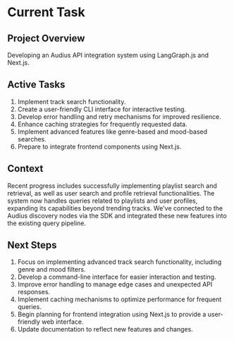 # Current Task

## Project Overview
Developing an Audius API integration system using LangGraph.js and Next.js.

## Active Tasks
1. Implement track search functionality.
2. Create a user-friendly CLI interface for interactive testing.
3. Develop error handling and retry mechanisms for improved resilience.
4. Enhance caching strategies for frequently requested data.
5. Implement advanced features like genre-based and mood-based searches.
6. Prepare to integrate frontend components using Next.js.

## Context
Recent progress includes successfully implementing playlist search and retrieval, as well as user search and profile retrieval functionalities. The system now handles queries related to playlists and user profiles, expanding its capabilities beyond trending tracks. We've connected to the Audius discovery nodes via the SDK and integrated these new features into the existing query pipeline.

## Next Steps
1. Focus on implementing advanced track search functionality, including genre and mood filters.
2. Develop a command-line interface for easier interaction and testing.
3. Improve error handling to manage edge cases and unexpected API responses.
4. Implement caching mechanisms to optimize performance for frequent queries.
5. Begin planning for frontend integration using Next.js to provide a user-friendly web interface.
6. Update documentation to reflect new features and changes.
